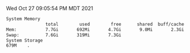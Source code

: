 Wed Oct 27 09:05:54 PM MDT 2021
```bash
System Memory
               total        used        free      shared  buff/cache   available
Mem:           7.7Gi       692Mi       4.7Gi       9.0Mi       2.3Gi       6.6Gi
Swap:          7.6Gi       319Mi       7.3Gi
System Storage
679M	.
```
```bash
